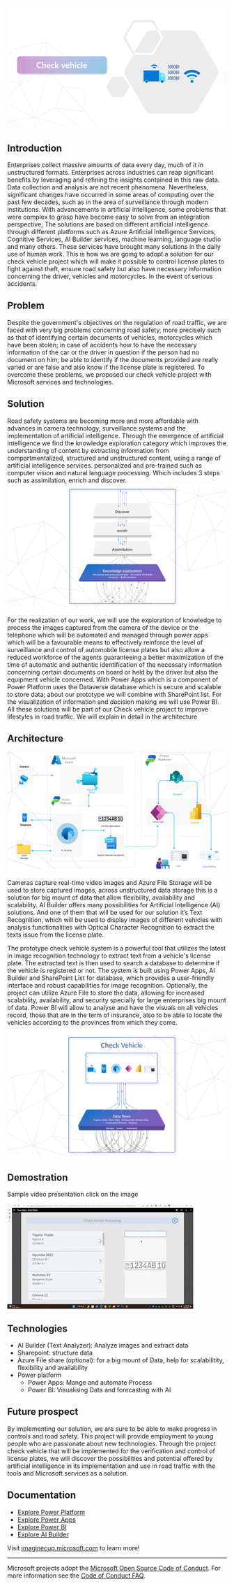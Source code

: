 ![Profile Check Vehicle](./assets/Profil_Check_Vehicle.png)



## Introduction

Enterprises collect massive amounts of data every day, much of it in unstructured formats. Enterprises across industries can reap significant benefits by leveraging and refining the insights contained in this raw data.
Data collection and analysis are not recent phenomena. Nevertheless, significant changes have occurred in some areas of computing over the past few decades, such as in the area of ​​surveillance through modern institutions.
With advancements in artificial intelligence, some problems that were complex to grasp have become easy to solve from an integration perspective; The solutions are based on different artificial intelligence through different platforms such as Azure Artificial Intelligence Services, Cognitive Services, AI Builder services, machine learning, language studio and many others. These services have brought many solutions in the daily use of human work. This is how we are going to adopt a solution for our check vehicle project which will make it possible to control license plates to fight against theft, ensure road safety but also have necessary information concerning the driver, vehicles and motorcycles. In the event of serious accidents.


## Problem
Despite the government's objectives on the regulation of road traffic, we are faced with very big problems concerning road safety, more precisely such as that of identifying certain documents of vehicles, motorcycles which have been stolen; in case of accidents how to have the necessary information of the car or the driver in question if the person had no document on him; be able to identify if the documents provided are really varied or are false and also know if the license plate is registered.
To overcome these problems, we proposed our check vehicle project with Microsoft services and technologies.
 
## Solution
Road safety systems are becoming more and more affordable with advances in camera technology, surveillance systems and the implementation of artificial intelligence.
Through the emergence of artificial intelligence we find the knowledge exploration category which improves the understanding of content by extracting information from compartmentalized, structured and unstructured content, using a range of artificial intelligence services. personalized and pre-trained such as computer vision and natural language processing. 
Which includes 3 steps such as  assimilation, enrich and discover.
![Architecture Check Vehicle](./assets/Image.png)

For the realization of our work, we will use the exploration of knowledge to process the images captured from the camera of the device or the telephone which will be automated and managed through power apps which will be a favourable means to effectively reinforce the level of surveillance and control of automobile license plates but also allow a reduced workforce of the agents guaranteeing a better maximization of the time of automatic and authentic identification of the necessary information concerning certain documents on board or held by the driver but also the equipment vehicle concerned. With Power Apps which is a component of Power Platform uses the Dataverse database which is secure and scalable to store data; about our prototype we will combine with SharePoint list. For the visualization of information and decision making we will use Power BI. All these solutions will be part of our Check vehicle project to improve lifestyles in road traffic.
We will explain in detail in the architecture



## Architecture

![Architecture Check Vehicle](./assets/Architecture_Check_Vehicle.png)

Cameras capture real-time video images and Azure File Storage will be used to store captured images, across unstructured data storage this is a solution for big mount of data that allow flexibility, availability and scalability.
AI Builder offers many possibilities for Artificial Intelligence (AI) solutions.  And one of them that will be used for our solution it’s Text Recognition, which will be used to display images of different vehicles with analysis functionalities with Optical Character Recognition to extract the texts issue from the license plate.

The prototype check vehicle system is a powerful tool that utilizes the latest in image recognition technology to extract text from a vehicle's license plate. The extracted text is then used to search a database to determine if the vehicle is registered or not. The system is built using Power Apps, AI Builder and SharePoint List for database, which provides a user-friendly interface and robust capabilities for image recognition. Optionally, the project can utilize Azure File to store the data, allowing for increased scalability, availability, and security specially for large enterprises big mount of data.
Power BI will allow to analyse and have the visuals on all vehicles record, those that are in the term of insurance, also to be able to locate the vehicles according to the provinces from which they come.


![Data Flows Check Vehicle](./assets/Df.png)


## Demostration

Sample video presentation click on the image

[![Promo video](ml.gif)](https://youtu.be/Tj1XWrDSYJU "Promo video")



>

## Technologies

* AI Builder (Text Analyzer): Analyze images and extract data
* Sharepoint: structure data
* Azure File share (optional): for a big mount of Data, help for scalabilitity, flexibility and availability 
* Power platform
  - Power Apps: Mange and automate Process
  - Power BI: Visualising Data and forecasting with AI 
 
## Future prospect 
By implementing our solution, we are sure to be able to make progress in controls and road safety.
This project will provide employment to young people who are passionate about new technologies.
Through the project check vehicle that will be implemented for the verification and control of license plates, we will discover the possibilities and potential offered by artificial intelligence in its implementation and use in road traffic with the tools and Microsoft services as a solution.

## Documentation

* [Explore Power Platform](https://powerplatform.microsoft.com/en-us/)
* [Explore Power Apps](https://powerapps.microsoft.com/en-us/)
* [Explore Power BI](https://powerbi.microsoft.com/en-us/)
* [Explore AI Builder](https://learn.microsoft.com/en-us/ai-builder/overview)

Visit [imaginecup.microsoft.com](https://imaginecup.microsoft.com/) to learn more!

---- 

Microsoft projects adopt the [Microsoft Open Source Code of Conduct](https://opensource.microsoft.com/codeofconduct/). For more information see the [Code of Conduct FAQ](https://opensource.microsoft.com/codeofconduct/faq/).
